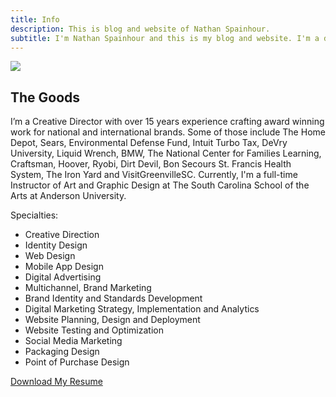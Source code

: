 ```yaml
---
title: Info
description: This is blog and website of Nathan Spainhour.
subtitle: I'm Nathan Spainhour and this is my blog and website. I'm a designer, photographer, map enthusiast, and lover of architecture. Currently, I'm enrolled at <a href="https://vcfa.edu/" target="_blank">VCFA</a> and am working on my MFA in Graphic Design. I'm using this blog to keep track of what's going on and to stay sane. See the long version of my bio below.
---
```


![](/images/about/nathan-spainhour.jpg)

## The Goods

I’m a Creative Director with over 15 years experience crafting award winning work for national and international brands. Some of those include The Home Depot, Sears, Environmental Defense Fund, Intuit Turbo Tax, DeVry University, Liquid Wrench, BMW, The National Center for Families Learning, Craftsman, Hoover, Ryobi, Dirt Devil, Bon Secours St. Francis Health System, The Iron Yard and VisitGreenvilleSC. Currently, I'm a full-time Instructor of Art and Graphic Design at The South Carolina School of the Arts at Anderson University.

Specialties:
* Creative Direction
* Identity Design
* Web Design
* Mobile App Design
* Digital Advertising
* Multichannel, Brand Marketing
* Brand Identity and Standards Development
* Digital Marketing Strategy, Implementation and Analytics
* Website Planning, Design and Deployment
* Website Testing and Optimization
* Social Media Marketing
* Packaging Design
* Point of Purchase Design

<a href="/images/about/Nathan-Spainhour_Resume.pdf" class="button button--large">Download My Resume</a>
